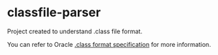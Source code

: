 # classfile-parser

 Project created to understand .class file format.

You can refer to Oracle [.class format specification](https://docs.oracle.com/javase/specs/jvms/se7/html/jvms-4.html#jvms-4.4) for more information. 

